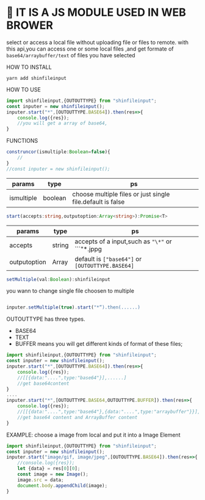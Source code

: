 # 🚀 IT IS A JS MODULE USED IN WEB BROWER

select or access a local file without uploading file or files to remote.
with this api,you can access one or some local files ,and get formate of ```base64/arraybuffer/text``` of files you have selected

HOW TO INSTALL
```
yarn add shinfileinput
```
HOW TO USE

```typescript
import shinfileinput,{OUTOUTTYPE} from "shinfileinput";
const inputer = new shinfileinput();
inputer.start("*",[OUTOUTTYPE.BASE64]).then(res=>{
    console.log({res});
    //you will get a array of base64, 
}
```
FUNCTIONS
```typescript
construncor(ismultiple:Boolean=false){
    //
}
//const inputer = new shinfileinput();
```
params | type |  ps|  
-|-|-
ismultiple | boolean | choose multiple files or just single file.default is false |

```typescript
start(accepts:string,outputoption:Array<string>):Promise<T>
```
params | type |  ps|  
-|-|-
accepts | string | accepts of a input,such as ```"\*"``` or ```"\*.jppg|*.png"```|
outputoption | Array | default is ```["base64"]``` or ```[OUTOUTTYPE.BASE64]```|
```typescript
setMultiple(val:Boolean):shinfileinput
```
you wann to change single file choosen to multiple
```typescript

inputer.setMultiple(true).start("*“).then(......)
```



OUTOUTTYPE has three types.
+ BASE64
+ TEXT
+ BUFFER
means you will get different kinds of format of these files;

```typescript
import shinfileinput,{OUTOUTTYPE} from "shinfileinput";
const inputer = new shinfileinput();
inputer.start("*",[OUTOUTTYPE.BASE64]).then(res=>{
    console.log({res});
    //[[{data:"....",type:"base64"}],......]
    //get base64content
}
....
inputer.start("*",[OUTOUTTYPE.BASE64,OUTOUTTYPE.BUFFER]).then(res=>{
    console.log({res});
    //[[{data:"....",type:"base64"},{data:"....",type:"arraybuffer"}}],......]
    //get base64 content and ArrayBuffer content
}

```

EXAMPLE:
choose a image from local and put it into a Image Element

```javascript
import shinfileinput,{OUTOUTTYPE} from "shinfileinput";
const inputer = new shinfileinput();
inputer.start("image/gif, image/jpeg",[OUTOUTTYPE.BASE64]).then(res=>{
    //console.log({res});
    let {data} = res[0][0];
    const image = new Image();
    image.src = data;
    document.body.appendChild(image);
}

```
